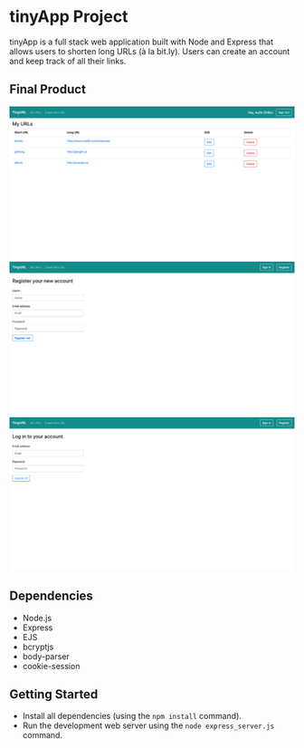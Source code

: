 # tinyApp Project

tinyApp is a full stack web application built with Node and Express that allows users to shorten long URLs (à la bit.ly). Users can create an account and keep track of all their links.

## Final Product
!["main page"](docs/urlMain.png)
!["Register"](docs/register.png)
!["login"](docs/login.png)


## Dependencies

- Node.js
- Express
- EJS
- bcryptjs
- body-parser
- cookie-session

## Getting Started

- Install all dependencies (using the `npm install` command).
- Run the development web server using the `node express_server.js` command.

